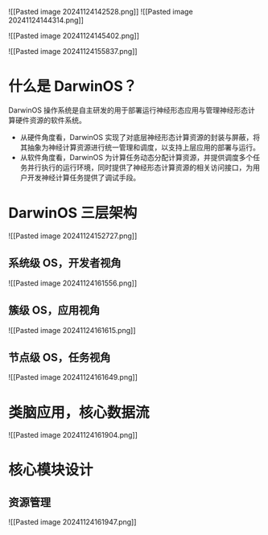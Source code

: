 ![[Pasted image 20241124142528.png]]
![[Pasted image 20241124144314.png]]

![[Pasted image 20241124145402.png]]


![[Pasted image 20241124155837.png]]
# 什么是 DarwinOS？
DarwinOS 操作系统是自主研发的用于部署运行神经形态应用与管理神经形态计算硬件资源的软件系统。
- 从硬件角度看，DarwinOS 实现了对底层神经形态计算资源的封装与屏蔽，将其抽象为神经计算资源进行统一管理和调度，以支持上层应用的部署与运行。
- 从软件角度看，DarwinOS 为计算任务动态分配计算资源，并提供调度多个任务并行执行的运行环境，同时提供了神经形态计算资源的相关访问接口，为用户开发神经计算任务提供了调试手段。

# DarwinOS 三层架构
![[Pasted image 20241124152727.png]]

## 系统级 OS，开发者视角
![[Pasted image 20241124161556.png]]
## 簇级 OS，应用视角
![[Pasted image 20241124161615.png]]
## 节点级 OS，任务视角
![[Pasted image 20241124161649.png]]

# 类脑应用，核心数据流
![[Pasted image 20241124161904.png]]

# 核心模块设计
## 资源管理
![[Pasted image 20241124161947.png]]

